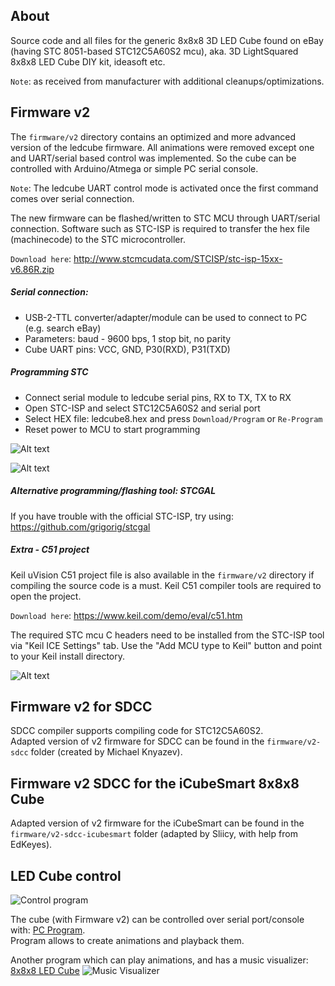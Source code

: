 About
---------
Source code and all files for the generic 8x8x8 3D LED Cube found on eBay
(having STC 8051-based STC12C5A60S2 mcu), aka. 3D LightSquared 8x8x8 LED Cube DIY kit, ideasoft etc.

`Note`: as received from manufacturer with additional cleanups/optimizations.

Firmware v2
---------
The `firmware/v2` directory contains an optimized and more advanced version of the ledcube firmware.
All animations were removed except one and UART/serial based control was implemented.
So the cube can be controlled with Arduino/Atmega or simple PC serial console.

`Note`: The ledcube UART control mode is activated once the first command comes over serial connection.

The new firmware can be flashed/written to STC MCU through UART/serial connection.
Software such as STC-ISP is required to transfer the hex file (machinecode) to the STC microcontroller.

`Download here`: http://www.stcmcudata.com/STCISP/stc-isp-15xx-v6.86R.zip

##### Serial connection:
* USB-2-TTL converter/adapter/module can be used to connect to PC (e.g. search eBay)
* Parameters: baud - 9600 bps, 1 stop bit, no parity
* Cube UART pins: VCC, GND, P30(RXD), P31(TXD)

##### Programming STC
* Connect serial module to ledcube serial pins, RX to TX, TX to RX
* Open STC-ISP and select STC12C5A60S2 and serial port
* Select HEX file: ledcube8.hex and press `Download/Program` or `Re-Program`
* Reset power to MCU to start programming

![Alt text](/help/howto_stc.png "Programming the STC mcu")

![Alt text](/help/programming_ok.png "Programming successful")

##### Alternative programming/flashing tool: STCGAL
If you have trouble with the official STC-ISP, try using:
https://github.com/grigorig/stcgal

##### Extra - C51 project
Keil uVision C51 project file is also available in the `firmware/v2` directory if compiling the source code is a must.
Keil C51 compiler tools are required to open the project.

`Download here`: https://www.keil.com/demo/eval/c51.htm

The required STC mcu C headers need to be installed from the STC-ISP tool via "Keil ICE Settings" tab.
Use the "Add MCU type to Keil" button and point to your Keil install directory.

![Alt text](/help/install_headers.png "Install required STC headers to Keil")

Firmware v2 for SDCC
---------
SDCC compiler supports compiling code for STC12C5A60S2. </br>
Adapted version of v2 firmware for SDCC can be found in the `firmware/v2-sdcc` folder (created by Michael Knyazev).

Firmware v2 SDCC for the iCubeSmart 8x8x8 Cube
---------
Adapted version of v2 firmware for the iCubeSmart can be found in the `firmware/v2-sdcc-icubesmart` folder (adapted by Sliicy, with help from EdKeyes).

LED Cube control
---------
![Control program](https://raw.githubusercontent.com/tomazas/DotMatrixJava/master/help/program_view.png)

The cube (with Firmware v2) can be controlled over serial port/console with: [PC Program](https://github.com/tomazas/DotMatrixJava). </br>
Program allows to create animations and playback them.

Another program which can play animations, and has a music visualizer: [8x8x8 LED Cube](https://github.com/Sliicy/8x8x8-LED)
![Music Visualizer](https://raw.githubusercontent.com/Sliicy/8x8x8-LED/master/Screenshots/Music.gif)
